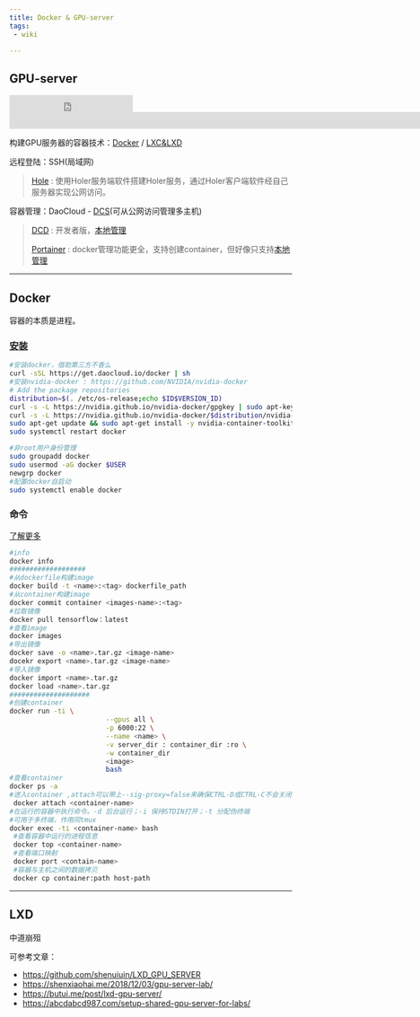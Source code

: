```yaml
---
title: Docker & GPU-server
tags: 
 - wiki

---
```


## GPU-server

<iframe src="https://ghbtns.com/github-btn.html?user=acemyzoe&repo=gpu-server&type=star&size=large" frameborder="0" scrolling="0" width="220" height="30" title="Star acemyzoe/gpu-server on GitHub"></iframe>

<iframe src="https://ghbtns.com/github-btn.html?user=acemyzoe&type=follow&size=large" frameborder="0" scrolling="0" width="2200" height="30" title="Follow @acemyzoe on GitHub"></iframe>

构建GPU服务器的容器技术：[Docker](https://docs.docker.com/)  /  [LXC&LXD](https://linuxcontainers.org/)

远程登陆：SSH(局域网) 

> [Hole](http://wdom.net/) : 使用Holer服务端软件搭建Holer服务，通过Holer客户端软件经自己服务器实现公网访问。

容器管理：DaoCloud - [DCS](https://dashboard.daocloud.io/)(可从公网访问管理多主机)

> [DCD](http://guide.daocloud.io/dcd/%E7%AE%80%E4%BB%8B-13044181.html) : 开发者版，[本地管理](http://localhost/#/)
>
> [Portainer](https://www.portainer.io/) : docker管理功能更全，支持创建container，但好像只支持[本地管理](http://loaclhost:9000/#/home)

------

## Docker

容器的本质是进程。

### [安装](https://docs.docker.com/engine/install/linux-postinstall/)

```bash
#安装docker，借助第三方不香么
curl -sSL https://get.daocloud.io/docker | sh 
#安装nvidia-docker : https://github.com/NVIDIA/nvidia-docker
# Add the package repositories
distribution=$(. /etc/os-release;echo $ID$VERSION_ID)
curl -s -L https://nvidia.github.io/nvidia-docker/gpgkey | sudo apt-key add -
curl -s -L https://nvidia.github.io/nvidia-docker/$distribution/nvidia-docker.list | sudo tee /etc/apt/sources.list.d/nvidia-docker.list
sudo apt-get update && sudo apt-get install -y nvidia-container-toolkit
sudo systemctl restart docker

#非root用户身份管理
sudo groupadd docker
sudo usermod -aG docker $USER
newgrp docker 
#配置docker自启动
sudo systemctl enable docker
```

### 命令

[了解更多](https://www.runoob.com/docker/docker-command-manual.html)

```bash
#info
docker info
###################
#从dockerfile构建image
docker build -t <name>:<tag> dockerfile_path
#从container构建image
docker commit container <images-name>:<tag>
#拉取镜像
docker pull tensorflow：latest
#查看image
docker images
#导出镜像
docker save -o <name>.tar.gz <image-name>
docekr export <name>.tar.gz <image-name>
#导入镜像
docker import <name>.tar.gz 
docker load <name>.tar.gz 
####################
#创建container
docker run -ti \
                        --gpus all \
                        -p 6000:22 \
                        --name <name> \
                        -v server_dir : container_dir :ro \
                        -w container_dir
                        <image>
                        bash
#查看container
docker ps -a
#进入container ,attach可以带上--sig-proxy=false来确保CTRL-D或CTRL-C不会关闭容器
 docker attach <container-name>
#在运行的容器中执行命令。-d 后台运行；-i 保持STDIN打开；-t 分配伪终端
#可用于多终端，作用同tmux
docker exec -ti <container-name> bash
 #查看容器中运行的进程信息
 docker top <container-name>
 #查看端口映射
 docker port <contain-name>
 #容器与主机之间的数据拷贝
 docker cp container:path host-path
```

------

## LXD

中道崩殂

可参考文章：

- https://github.com/shenuiuin/LXD_GPU_SERVER
- https://shenxiaohai.me/2018/12/03/gpu-server-lab/
- https://butui.me/post/lxd-gpu-server/
- https://abcdabcd987.com/setup-shared-gpu-server-for-labs/

